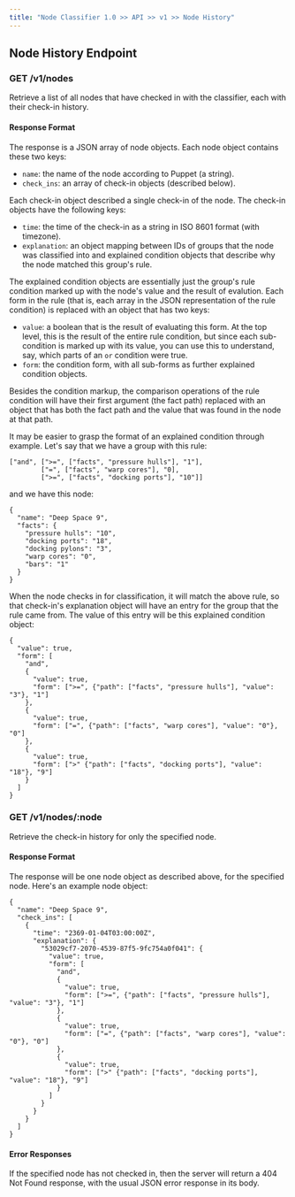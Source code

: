 ```yaml
---
title: "Node Classifier 1.0 >> API >> v1 >> Node History"
---
```


## Node History Endpoint

### GET /v1/nodes

Retrieve a list of all nodes that have checked in with the classifier, each with their check-in history.

#### Response Format

The response is a JSON array of node objects.
Each node object contains these two keys:

* `name`: the name of the node according to Puppet (a string).
* `check_ins`: an array of check-in objects (described below).

Each check-in object described a single check-in of the node.
The check-in objects have the following keys:

* `time`: the time of the check-in as a string in ISO 8601 format (with timezone).
* `explanation`: an object mapping between IDs of groups that the node was classified into and explained condition objects that describe why the node matched this group's rule.

The explained condition objects are essentially just the group's rule condition marked up with the node's value and the result of evalution.
Each form in the rule (that is, each array in the JSON representation of the rule condition) is replaced with an object that has two keys:

* `value`: a boolean that is the result of evaluating this form.
           At the top level, this is the result of the entire rule condition, but since each sub-condition is marked up with its value, you can use this to understand, say, which parts of an `or` condition were true.
* `form`: the condition form, with all sub-forms as further explained condition objects.

Besides the condition markup, the comparison operations of the rule condition will have their first argument (the fact path) replaced with an object that has both the fact path and the value that was found in the node at that path.

It may be easier to grasp the format of an explained condition through example.
Let's say that we have a group with this rule:

    ["and", [">=", ["facts", "pressure hulls"], "1"],
            ["=", ["facts", "warp cores"], "0],
            [">=", ["facts", "docking ports"], "10"]]

and we have this node:

    {
      "name": "Deep Space 9",
      "facts": {
        "pressure hulls": "10",
        "docking ports": "18",
        "docking pylons": "3",
        "warp cores": "0",
        "bars": "1"
      }
    }

When the node checks in for classification, it will match the above rule, so that check-in's explanation object will have an entry for the group that the rule came from.
The value of this entry will be this explained condition object:

    {
      "value": true,
      "form": [
        "and",
        {
          "value": true,
          "form": [">=", {"path": ["facts", "pressure hulls"], "value": "3"}, "1"]
        },
        {
          "value": true,
          "form": ["=", {"path": ["facts", "warp cores"], "value": "0"}, "0"]
        },
        {
          "value": true,
          "form": [">" {"path": ["facts", "docking ports"], "value": "18"}, "9"]
        }
      ]
    }

### GET /v1/nodes/:node

Retrieve the check-in history for only the specified node.

#### Response Format

The response will be one node object as described above, for the specified node.
Here's an example node object:

    {
      "name": "Deep Space 9",
      "check_ins": [
        {
          "time": "2369-01-04T03:00:00Z",
          "explanation": {
            "53029cf7-2070-4539-87f5-9fc754a0f041": {
              "value": true,
              "form": [
                "and",
                {
                  "value": true,
                  "form": [">=", {"path": ["facts", "pressure hulls"], "value": "3"}, "1"]
                },
                {
                  "value": true,
                  "form": ["=", {"path": ["facts", "warp cores"], "value": "0"}, "0"]
                },
                {
                  "value": true,
                  "form": [">" {"path": ["facts", "docking ports"], "value": "18"}, "9"]
                }
              ]
            }
          }
        }
      ]
    }

#### Error Responses

If the specified node has not checked in, then the server will return a 404 Not Found response, with the usual JSON error response in its body.
